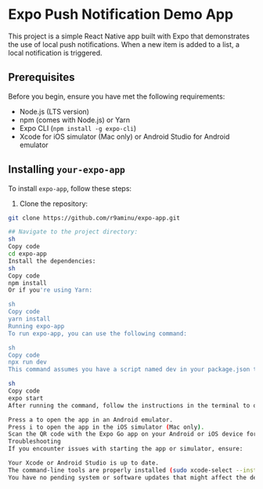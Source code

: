 
# Expo Push Notification Demo App

This project is a simple React Native app built with Expo that demonstrates the use of local push notifications. When a new item is added to a list, a local notification is triggered.

## Prerequisites

Before you begin, ensure you have met the following requirements:

- Node.js (LTS version)
- npm (comes with Node.js) or Yarn
- Expo CLI (`npm install -g expo-cli`)
- Xcode for iOS simulator (Mac only) or Android Studio for Android emulator

## Installing `your-expo-app`

To install `expo-app`, follow these steps:

1. Clone the repository:

```sh
git clone https://github.com/r9aminu/expo-app.git

## Navigate to the project directory:
sh
Copy code
cd expo-app
Install the dependencies:
sh
Copy code
npm install
Or if you're using Yarn:

sh
Copy code
yarn install
Running expo-app
To run expo-app, you can use the following command:

sh
Copy code
npx run dev
This command assumes you have a script named dev in your package.json that runs the Expo project. If you don't, you can start your Expo project with:

sh
Copy code
expo start
After running the command, follow the instructions in the terminal to open the app on your device or simulator.

Press a to open the app in an Android emulator.
Press i to open the app in the iOS simulator (Mac only).
Scan the QR code with the Expo Go app on your Android or iOS device for real device testing.
Troubleshooting
If you encounter issues with starting the app or simulator, ensure:

Your Xcode or Android Studio is up to date.
The command-line tools are properly installed (sudo xcode-select --install).
You have no pending system or software updates that might affect the development environment.
